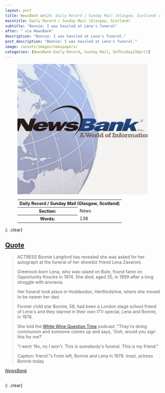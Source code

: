 ```yaml
---
layout: post
title: NewsBank &#124; Daily Record / Sunday Mail (Glasgow, Scotland) &#124; 22 April 2023
maintitle: Daily Record / Sunday Mail (Glasgow, Scotland)
subtitle: "Bonnie: I was hassled at Lena's funeral"
after: " via NewsBank"
description: "Bonnie: I was hassled at Lena's funeral."
post_description: "Bonnie: I was hassled at Lena's funeral."
image: /assets/images/newspapers/
categories: [NewsBank-Daily-Record, Sunday-Mail, OnThisDay22April]
---
```


<figure class="fig1">
<img src="/assets/images/newspapers/NewsBank.jpg" class="full-width" />
</figure>

<figure class="fig2">
<table>

<tr>
<th colspan="2">Daily Record / Sunday Mail (Glasgow, Scotland)</th>
</tr>

<tr>
<th>Section:</th><td>News</td>
</tr>

<tr>
<th>Words:</th><td>138</td>
</tr>

</table>
</figure>

{: .clear}

<h2 id="quote"><a href="#quote">Quote</a></h2>
<blockquote>
<p>ACTRESS Bonnie Langford has revealed she was asked for her autograph at the funeral of her showbiz friend Lena Zavaroni.</p>
<p>Greenock-born Lena, who was raised on Bute, found fame on Opportunity Knocks in 1974. She died, aged 35, in 1999 after a long struggle with anorexia.</p>
<p>Her funeral took place in Hoddesdon, Hertfordshire, where she moved to be nearer her dad.</p>
<p>Former child star Bonnie, 58, had been a London stage school friend of Lena's and they starred in their own ITV special, Lena and Bonnie, in 1978.</p>
<p>She told the <a href="/discography/podcasts/2023-04-21-white-wine-question-time">White Wine Question Time</a> podcast: "They're doing communion and someone comes up and says, 'Ooh, would you sign this for me?'</p>
<p>"I went 'No, no I won't. This is somebody's funeral. This is my friend."</p>
<p>Caption: friend."s From left, Bonnie and Lena in 1978. Inset, actress Bonnie today</p>
</blockquote>
<cite><a href="https://infoweb.newsbank.com/apps/news/openurl?ctx_ver=z39.88-2004&rft_id=info%3Asid/infoweb.newsbank.com&svc_dat=UKNB&req_dat=55CA6C602C984FD8A3DCC6AF6BF4AE70&rft_val_format=info%3Aofi/fmt%3Akev%3Amtx%3Actx&rft_dat=document_id%3Anews%252F1910E5DC7B65C7B0">NewsBank</a></cite>

<br />{: .clear}

